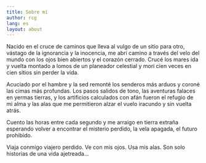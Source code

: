 ```yaml
---
title: Sobre mí
author: rcg
lang: es
layout: about
---
```


Nacido en el cruce de caminos que lleva al vulgo de un sitio para otro,
vástago de la ignorancia y la inocencia, me abrí camino a través del
velo del mundo con los ojos bien abiertos y el corazón cerrado. Crucé
los mares ida y vuelta montado a lomos de un planeador celestial y morí
cien veces en cien sitios sin perder la vida.

Acuciado por el hambre y la sed remonté los senderos más arduos y coroné
las cimas más profundas. Los pasos salidos de tono, las aventuras falaces en yermas tierras,
y los artificios calculados con afán fueron el refugio de mi alma y las alas que me permitieron
alzar el vuelo iracundo y sin vuelta atrás.

Cuento las horas entre cada segundo y me arraigo en tierra extraña esperando
volver a encontrar el misterio perdido, la vela apagada, el futuro prohibido.

Viaja conmigo viajero perdido. Ve con mis ojos. Usa mis alas. Son solo historias
de una vida ajetreada...
